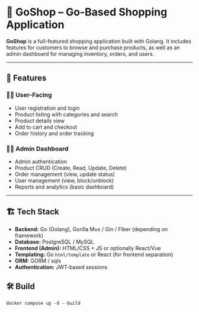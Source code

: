 # 🛒 GoShop – Go-Based Shopping Application

**GoShop** is a full-featured shopping application built with Golang. It includes features for customers to browse and purchase products, as well as an admin dashboard for managing inventory, orders, and users.

---

## 🚀 Features

### 🧑‍💻 User-Facing
- User registration and login
- Product listing with categories and search
- Product details view
- Add to cart and checkout
- Order history and order tracking

### 👨‍💼 Admin Dashboard
- Admin authentication
- Product CRUD (Create, Read, Update, Delete)
- Order management (view, update status)
- User management (view, block/unblock)
- Reports and analytics (basic dashboard)

---

## 🏗️ Tech Stack

- **Backend:** Go (Golang), Gorilla Mux / Gin / Fiber (depending on framework)
- **Database:** PostgreSQL / MySQL
- **Frontend (Admin):** HTML/CSS + JS or optionally React/Vue
- **Templating:** Go `html/template` or React (for frontend separation)
- **ORM:** GORM / sqlx
- **Authentication:** JWT-based sessions

## 🛠️ Build
```
docker compose up -d --build
```
